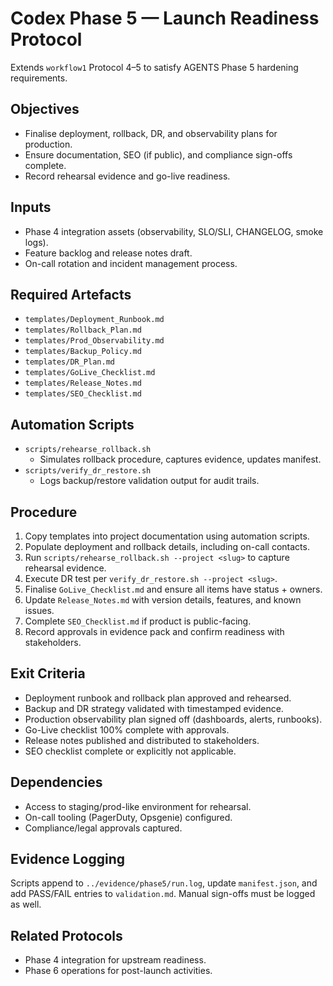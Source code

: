 # Codex Phase 5 — Launch Readiness Protocol

Extends `workflow1` Protocol 4–5 to satisfy AGENTS Phase 5 hardening requirements.

## Objectives
- Finalise deployment, rollback, DR, and observability plans for production.
- Ensure documentation, SEO (if public), and compliance sign-offs complete.
- Record rehearsal evidence and go-live readiness.

## Inputs
- Phase 4 integration assets (observability, SLO/SLI, CHANGELOG, smoke logs).
- Feature backlog and release notes draft.
- On-call rotation and incident management process.

## Required Artefacts
- `templates/Deployment_Runbook.md`
- `templates/Rollback_Plan.md`
- `templates/Prod_Observability.md`
- `templates/Backup_Policy.md`
- `templates/DR_Plan.md`
- `templates/GoLive_Checklist.md`
- `templates/Release_Notes.md`
- `templates/SEO_Checklist.md`

## Automation Scripts
- `scripts/rehearse_rollback.sh`
  - Simulates rollback procedure, captures evidence, updates manifest.
- `scripts/verify_dr_restore.sh`
  - Logs backup/restore validation output for audit trails.

## Procedure
1. Copy templates into project documentation using automation scripts.
2. Populate deployment and rollback details, including on-call contacts.
3. Run `scripts/rehearse_rollback.sh --project <slug>` to capture rehearsal evidence.
4. Execute DR test per `verify_dr_restore.sh --project <slug>`.
5. Finalise `GoLive_Checklist.md` and ensure all items have status + owners.
6. Update `Release_Notes.md` with version details, features, and known issues.
7. Complete `SEO_Checklist.md` if product is public-facing.
8. Record approvals in evidence pack and confirm readiness with stakeholders.

## Exit Criteria
- Deployment runbook and rollback plan approved and rehearsed.
- Backup and DR strategy validated with timestamped evidence.
- Production observability plan signed off (dashboards, alerts, runbooks).
- Go-Live checklist 100% complete with approvals.
- Release notes published and distributed to stakeholders.
- SEO checklist complete or explicitly not applicable.

## Dependencies
- Access to staging/prod-like environment for rehearsal.
- On-call tooling (PagerDuty, Opsgenie) configured.
- Compliance/legal approvals captured.

## Evidence Logging
Scripts append to `../evidence/phase5/run.log`, update `manifest.json`, and add PASS/FAIL entries to `validation.md`. Manual sign-offs must be logged as well.

## Related Protocols
- Phase 4 integration for upstream readiness.
- Phase 6 operations for post-launch activities.
